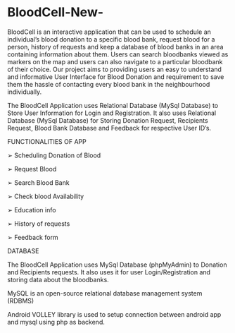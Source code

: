 # BloodCell-New-
BloodCell is an interactive application that can be used to schedule an individual’s blood donation to a specific blood bank, request blood for a person, history of requests and keep a database of blood banks in an area containing information about them. Users can search bloodbanks viewed as markers on the map and users can also navigate to a particular bloodbank of their choice. Our project aims to providing users an easy to understand and informative User Interface for Blood Donation and requirement to save them the hassle of contacting every blood bank in the neighbourhood individually. 
 
The BloodCell Application uses Relational Database (MySql Database) to Store User Information for Login and Registration. It also uses Relational Database (MySql Database) for Storing Donation Request, Recipients Request, Blood Bank Database and Feedback for respective User ID’s. 

FUNCTIONALITIES OF APP 
 
➢	Scheduling Donation of Blood  
 
➢	Request Blood  
 
➢	Search Blood Bank  
 
➢	Check blood Availability  
 
➢	Education info  
 
➢	History of requests 
 
➢	Feedback form  

DATABASE 
 
The BloodCell Application uses MySql Database (phpMyAdmin) to Donation and Recipients requests. It also uses it for user Login/Registration and storing data about the bloodbanks. 
 
MySQL is an open-source relational database management system (RDBMS) 
 
Android VOLLEY library is used to setup connection between android app and mysql using php as backend. 
